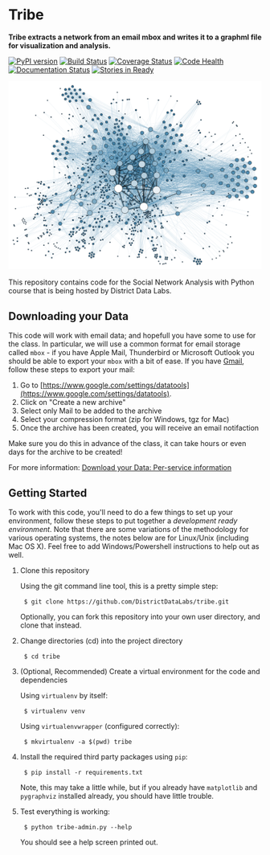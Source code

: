 # Tribe
**Tribe extracts a network from an email mbox and writes it to a graphml file for visualization and analysis.**

[![PyPI version][pypi_img]][pypi_href]
[![Build Status][travis_img]][travis_href]
[![Coverage Status][coveralls_img]][coveralls_href]
[![Code Health][health_img]][health_href]
[![Documentation Status][rtfd_img]][rtfd_href]
[![Stories in Ready][waffle_img]][waffle_href]

[![SNA Visualization](docs/images/sna_viz.png)](docs/images/sna_viz.png)

This repository contains code for the Social Network Analysis with Python
course that is being hosted by District Data Labs.

## Downloading your Data

This code will work with email data; and hopefull you have some to use for
the class. In particular, we will use a common format for email storage
called `mbox` - if you have Apple Mail, Thunderbird or Microsoft Outlook
you should be able to export your `mbox` with a bit of ease. If you have
[Gmail](https://gmail.com), follow these steps to export your mail:

1. Go to [https://www.google.com/settings/datatools](https://www.google.com/settings/datatools).
2. Click on "Create a new archive"
3. Select only Mail to be added to the archive
4. Select your compression format (zip for Windows, tgz for Mac)
5. Once the archive has been created, you will receive an email notifaction

Make sure you do this in advance of the class, it can take hours or even
days for the archive to be created!

For more information: [Download your Data: Per-service information](https://support.google.com/accounts/answer/3024195?hl=en)

## Getting Started

To work with this code, you'll need to do a few things to set up your environment, follow these steps to put together a _development ready environment_. Note that there are some variations of the methodology for various operating systems, the notes below are for Linux/Unix (including Mac OS X). Feel free to add Windows/Powershell instructions to help out as well.

1. Clone this repository

    Using the git command line tool, this is a pretty simple step:

        $ git clone https://github.com/DistrictDataLabs/tribe.git

    Optionally, you can fork this repository into your own user directory, and clone that instead.

2. Change directories (cd) into the project directory

        $ cd tribe

3. (Optional, Recommended) Create a virtual environment for the code and dependencies

    Using `virtualenv` by itself:

        $ virtualenv venv

    Using `virtualenvwrapper` (configured correctly):

        $ mkvirtualenv -a $(pwd) tribe

4. Install the required third party packages using `pip`:

        $ pip install -r requirements.txt

    Note, this may take a little while, but if you already have `matplotlib` and `pygraphviz` installed already, you should have little trouble.

5. Test everything is working:

        $ python tribe-admin.py --help

    You should see a help screen printed out.


<!-- References -->
[pypi_img]: https://badge.fury.io/py/tribe.svg
[pypi_href]: https://badge.fury.io/py/tribe
[travis_img]: https://travis-ci.org/DistrictDataLabs/tribe.svg?branch=master
[travis_href]: https://travis-ci.org/DistrictDataLabs/tribe/
[coveralls_img]: https://coveralls.io/repos/github/DistrictDataLabs/tribe/badge.svg?branch=master
[coveralls_href]: https://coveralls.io/github/DistrictDataLabs/tribe?branch=master
[health_img]: https://landscape.io/github/DistrictDataLabs/tribe/master/landscape.svg?style=flat
[health_href]: https://landscape.io/github/DistrictDataLabs/tribe/master
[waffle_img]: https://badge.waffle.io/DistrictDataLabs/tribe.png?label=ready&title=Ready
[waffle_href]: https://waffle.io/DistrictDataLabs/tribe
[rtfd_img]: http://readthedocs.org/projects/ddl-tribe/badge/?version=latest
[rtfd_href]: http://ddl-tribe.readthedocs.org/en/latest/
